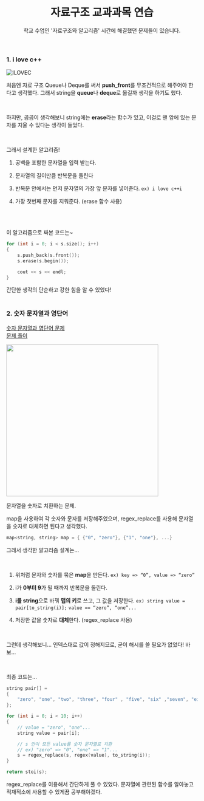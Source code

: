 <div align="center">

# 자료구조 교과과목 연습


학교 수업인 '자료구조와 알고리즘' 시간에 해결했던 문제들이 있습니다.<br><br><br>

</div>


### 1. i love c++<br>
![ILOVEC](https://user-images.githubusercontent.com/77655318/187949276-902da374-5952-4ad2-9ac7-ba1a328335da.png)

처음엔 자료 구조 Queue나 Deque를 써서 **push_front**를 무조건적으로 해주어야 한다고 생각했다. 그래서 string을 **queue**나 **deque**로 옮길까 생각을 하기도 했다.

<br>

하지만, 곰곰이 생각해보니 string에는 **erase**라는 함수가 있고, 이걸로 맨 앞에 있는 문자를 지울 수 있다는 생각이 들었다.

<br>

그래서 설계한 알고리즘! <br>

1. 공백을 포함한 문자열을 입력 받는다.

2. 문자열의 길이만큼 반복문을 돌린다

3. 반복문 안에서는 먼저 문자열의 가장 앞 문자를 넣어준다.
`ex) i love c++i`

4. 가장 첫번째 문자를 지워준다. (erase 함수 사용)


<br><br>

이 알고리즘으로 짜본 코드는~
``` cpp
for (int i = 0; i < s.size(); i++)
{
	s.push_back(s.front());
	s.erase(s.begin());

	cout << s << endl;
}
```

간단한 생각의 단순하고 강한 힘을 알 수 있었다!
<br><br>




### 2. 숫자 문자열과 영단어<br>
<a href="https://school.programmers.co.kr/learn/courses/30/lessons/81301">숫자 문자열과 영단어 문제</a><br>
<a href="https://github.com/minyoung529/AlgorithmStudy/blob/main/%EC%9E%90%EB%A3%8C%EA%B5%AC%EC%A1%B0%20%EA%B5%90%EA%B3%BC%EA%B3%BC%EB%AA%A9%20%EC%97%B0%EC%8A%B5%ED%8C%8C%EC%9D%BC/Number_String_And_English_Word.cpp">문제 풀이</a><br>

<img src = "https://user-images.githubusercontent.com/77655318/187950338-4b8912f0-d6a6-45da-a9df-16e45d520e82.png" width = "400">

문자열을 숫자로 치환하는 문제.<br>

map을 사용하여 각 숫자와 문자를 저장해주었으며, regex_replace를 사용해 문자열을 숫자로 대체하면 된다고 생각했다.<br>

``` cpp
map<string, string> map = { {"0", "zero"}, {"1", "one"}, ...}
```

그래서 생각한 알고리즘 설계는...

<br>

1. 위처럼 문자와 숫자를 묶은 **map**을 만든다.
`ex) key => “0”, value => “zero”`

2. i가 **0부터 9**가 될 때까지 반복문을 돌린다.

3. **i를 string**으로 바꿔 **맵의 키**로 쓰고, 그 값을 저장한다.
`ex) string value = pair[to_string(i)];`
`value == “zero”, “one”...`

4. 저장한 값을 숫자로 **대체**한다. (regex_replace 사용)

<br>

그런데 생각해보니... 인덱스대로 값이 정해지므로, 굳이 해시를 쓸 필요가 없었다! 바보...

<br>

최종 코드는...

``` cpp
string pair[] =
{
	"zero", "one", "two", "three", "four" , "five", "six" ,"seven", "eight", "nine"
};

for (int i = 0; i < 10; i++)
{
	// value = "zero", "one"...
	string value = pair[i];

	// s 안이 모든 value를 숫자 문자열로 치환
	// ex) "zero" => "0", "one" => "1"...
	s = regex_replace(s, regex(value), to_string(i));
}

return stoi(s);
```

regex_replace를 이용해서 간단하게 풀 수 있었다. 문자열에 관련된 함수를 알아놓고 적재적소에 사용할 수 있게끔 공부해야겠다.
